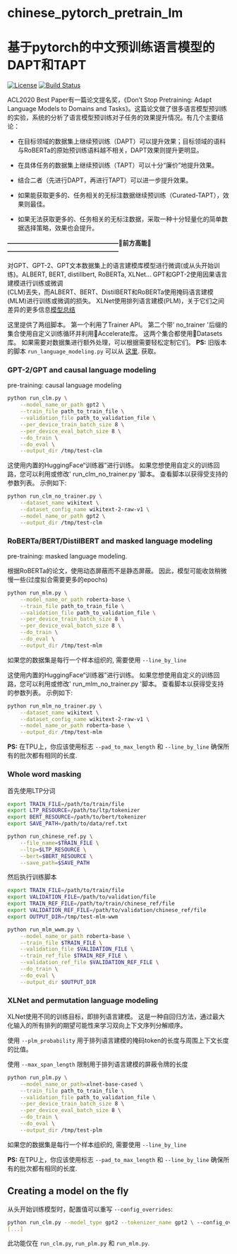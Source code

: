 # chinese_pytorch_pretrain_lm
# 基于pytorch的中文预训练语言模型的DAPT和TAPT
[![License](https://img.shields.io/badge/license-Apache%202-green.svg)](https://www.apache.org/licenses/LICENSE-2.0)
[![Build Status](https://travis-ci.org/xialonghua/kotmvp.svg?branch=master)](https://travis-ci.org/xialonghua/kotmvp) 

ACL2020 Best Paper有一篇论文提名奖，《Don’t Stop Pretraining: Adapt Language Models to Domains and Tasks》。这篇论文做了很多语言模型预训练的实验，系统的分析了语言模型预训练对子任务的效果提升情况。有几个主要结论：
* 在目标领域的数据集上继续预训练（DAPT）可以提升效果；目标领域的语料与RoBERTa的原始预训练语料越不相关，DAPT效果则提升更明显。

* 在具体任务的数据集上继续预训练（TAPT）可以十分“廉价”地提升效果。

* 结合二者（先进行DAPT，再进行TAPT）可以进一步提升效果。

* 如果能获取更多的、任务相关的无标注数据继续预训练（Curated-TAPT），效果则最佳。

* 如果无法获取更多的、任务相关的无标注数据，采取一种十分轻量化的简单数据选择策略，效果也会提升。

**——————————————————🤗前方高能🤗——————————————————**

对GPT、GPT-2、GPT文本数据集上的语言建模库模型进行微调(或从头开始训练)。ALBERT, BERT, distillbert, RoBERTa, XLNet… GPT和GPT-2使用因果语言建模进行训练或微调  
(CLM)丢失，而ALBERT、BERT、DistilBERT和RoBERTa使用掩码语言建模(MLM)进行训练或微调的损失。 XLNet使用排列语言建模(PLM)，关于它们之间差异的更多信息[模型总结](https://huggingface.co/transformers/model_summary.html)

这里提供了两组脚本。 第一个利用了Trainer API。 第二个带' no_trainer '后缀的集合使用自定义训练循环并利用🤗Accelerate库。 这两个集合都使用🤗Datasets库。 如果需要对数据集进行额外处理，可以根据需要轻松定制它们。
**PS:** 旧版本的脚本 `run_language_modeling.py` 可以从 [这里](https://github.com/huggingface/transformers/blob/main/examples/legacy/run_language_modeling.py). 获取。

### GPT-2/GPT and causal language modeling
pre-training: causal language modeling

```bash
python run_clm.py \
    --model_name_or_path gpt2 \
    --train_file path_to_train_file \
    --validation_file path_to_validation_file \
    --per_device_train_batch_size 8 \
    --per_device_eval_batch_size 8 \
    --do_train \
    --do_eval \
    --output_dir /tmp/test-clm
```

这使用内置的HuggingFace“训练器”进行训练。 如果您想使用自定义的训练回路，您可以利用或修改' run_clm_no_trainer.py '脚本。 查看脚本以获得受支持的参数列表。 示例如下: 

```bash
python run_clm_no_trainer.py \
    --dataset_name wikitext \
    --dataset_config_name wikitext-2-raw-v1 \
    --model_name_or_path gpt2 \
    --output_dir /tmp/test-clm
```

### RoBERTa/BERT/DistilBERT and masked language modeling

pre-training: masked language modeling.

根据RoBERTa的论文，使用动态屏蔽而不是静态屏蔽。 因此，模型可能收敛稍微慢一些(过度拟合需要更多的epochs)


```bash
python run_mlm.py \
    --model_name_or_path roberta-base \
    --train_file path_to_train_file \
    --validation_file path_to_validation_file \
    --per_device_train_batch_size 8 \
    --per_device_eval_batch_size 8 \
    --do_train \
    --do_eval \
    --output_dir /tmp/test-mlm
```

如果您的数据集是每行一个样本组织的, 需要使用 `--line_by_line` 

这使用内置的HuggingFace“训练器”进行训练。 如果您想使用自定义的训练回路，您可以利用或修改' run_mlm_no_trainer.py '脚本。 查看脚本以获得受支持的参数列表。 示例如下: 

```bash
python run_mlm_no_trainer.py \
    --dataset_name wikitext \
    --dataset_config_name wikitext-2-raw-v1 \
    --model_name_or_path roberta-base \
    --output_dir /tmp/test-mlm
```

**PS:** 在TPU上，你应该使用标志 `--pad_to_max_length` 和 `--line_by_line` 确保所有的批次都有相同的长度.
 

### Whole word masking

首先使用LTP分词

```bash
export TRAIN_FILE=/path/to/train/file
export LTP_RESOURCE=/path/to/ltp/tokenizer
export BERT_RESOURCE=/path/to/bert/tokenizer
export SAVE_PATH=/path/to/data/ref.txt

python run_chinese_ref.py \
    --file_name=$TRAIN_FILE \
    --ltp=$LTP_RESOURCE \
    --bert=$BERT_RESOURCE \
    --save_path=$SAVE_PATH
```
然后执行训练脚本

```bash
export TRAIN_FILE=/path/to/train/file
export VALIDATION_FILE=/path/to/validation/file
export TRAIN_REF_FILE=/path/to/train/chinese_ref/file
export VALIDATION_REF_FILE=/path/to/validation/chinese_ref/file
export OUTPUT_DIR=/tmp/test-mlm-wwm

python run_mlm_wwm.py \
    --model_name_or_path roberta-base \
    --train_file $TRAIN_FILE \
    --validation_file $VALIDATION_FILE \
    --train_ref_file $TRAIN_REF_FILE \
    --validation_ref_file $VALIDATION_REF_FILE \
    --do_train \
    --do_eval \
    --output_dir $OUTPUT_DIR
```

### XLNet and permutation language modeling

XLNet使用不同的训练目标，即排列语言建模。 这是一种自回归方法，通过最大化输入的所有排列的期望可能性来学习双向上下文序列分解顺序。

使用 `--plm_probability` 用于排列语言建模的掩码token的长度与周围上下文长度的比值。

使用 `--max_span_length` 限制用于排列语言建模的屏蔽令牌的长度

```bash
python run_plm.py \
    --model_name_or_path=xlnet-base-cased \
    --train_file path_to_train_file \
    --validation_file path_to_validation_file \
    --per_device_train_batch_size 8 \
    --per_device_eval_batch_size 8 \
    --do_train \
    --do_eval \
    --output_dir /tmp/test-plm
```

如果您的数据集是每行一个样本组织的, 需要使用 `--line_by_line` 

**PS:** 在TPU上，你应该使用标志 `--pad_to_max_length` 和 `--line_by_line` 确保所有的批次都有相同的长度.


## Creating a model on the fly

从头开始训练模型时，配置值可以重写  `--config_overrides`:


```bash
python run_clm.py --model_type gpt2 --tokenizer_name gpt2 \ --config_overrides="n_embd=1024,n_head=16,n_layer=48,n_positions=102" \
[...]
```

此功能仅在 `run_clm.py`, `run_plm.py` 和 `run_mlm.py`.




